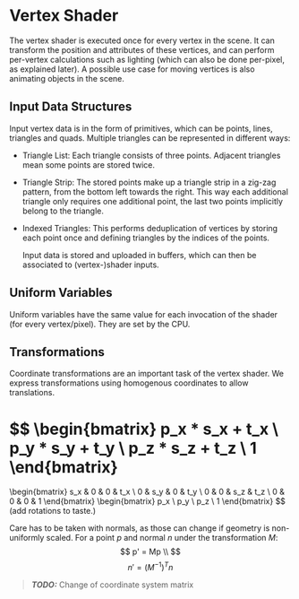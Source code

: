 # Vertex Shader
The vertex shader is executed once for every vertex in the scene.
It can transform the position and attributes of these vertices,
and can perform per-vertex calculations such as lighting (which can also be done per-pixel, as explained later).
A possible use case for moving vertices is also animating objects in the scene.

## Input Data Structures
Input vertex data is in the form of primitives, which can be points, lines, triangles and quads.
Multiple triangles can be represented in different ways:

* Triangle List: Each triangle consists of three points. Adjacent triangles mean some points are stored twice.
* Triangle Strip: The stored points make up a triangle strip in a zig-zag pattern,
  from the bottom left towards the right.
  This way each additional triangle only requires one additional point, the last two points
  implicitly belong to the triangle.
* Indexed Triangles: This performs deduplication of vertices by storing each point once
  and defining triangles by the indices of the points.

  Input data is stored and uploaded in buffers, which can then be associated to (vertex-)shader inputs.

## Uniform Variables
Uniform variables have the same value for each invocation of the shader (for every vertex/pixel).
They are set by the CPU.

## Transformations
Coordinate transformations are an important task of the vertex shader.
We express transformations using homogenous coordinates to allow translations.

$$
\begin{bmatrix}
p_x * s_x + t_x \\
p_y * s_y + t_y \\
p_z * s_z + t_z \\
1
\end{bmatrix}
=
\begin{bmatrix}
s_x & 0   & 0   & t_x \\
0   & s_y & 0   & t_y \\
0   & 0   & s_z & t_z \\
0   & 0   & 0   & 1
\end{bmatrix}
\begin{bmatrix}
p_x \\
p_y \\
p_z \\
1
\end{bmatrix}
$$
(add rotations to taste.)

Care has to be taken with normals, as those can change if geometry is non-uniformly scaled.
For a point $p$ and normal $n$ under the transformation $M$:
$$
p' = Mp \\
$$
$$
n'=(M^{-1})^Tn
$$

> **_TODO:_** Change of coordinate system matrix
